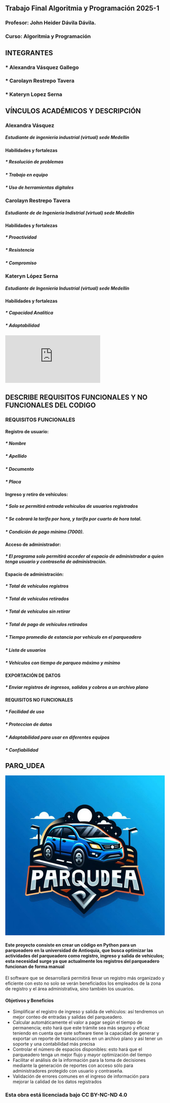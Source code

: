 ## Trabajo Final Algoritmia y Programación 2025-1
### Profesor: John Heider Dávila Dávila.
### Curso: Algoritmia y Programación

## INTEGRANTES
### * Alexandra Vásquez Gallego
### * Carolayn Restrepo Tavera
### * Kateryn Lopez Serna


## VÍNCULOS ACADÉMICOS Y DESCRIPCIÓN

### Alexandra Vásquez
##### Estudiante de ingeniería industrial (virtual) sede Medellín
#### Habilidades y fortalezas
#####  * Resolución de problemas
#####  * Trabajo en equipo
#####  * Uso de herramientas digitales

### Carolayn Restrepo Tavera
##### Estudiante de de Ingeniería Indistrial (virtual) sede Medellín

#### Habilidades y fortalezas
#####  * Proactividad
#####  * Resistencia
#####  * Compromiso

### Kateryn López Serna
##### Estudiante de Ingeniería Industrial (virtual) sede Medellín

#### Habilidades y fortalezas
##### * Capacidad Analítica
##### * Adaptabilidad

![ACTA DE ENTENDIMIENTO](https://github.com/Alexandra-vasquez/Trabajo-final-_1/blob/main/ACTA%20DE%20ENTENDIMIENTO.pdf)



## DESCRIBE REQUISITOS FUNCIONALES Y NO FUNCIONALES DEL CODIGO

### REQUISITOS FUNCIONALES 
#### Registro de usuario:
##### * Nombre
##### * Apellido
##### * Documento
##### * Placa

#### Ingreso y retiro de vehículos:
##### * Solo se permitirá entrada vehículos de usuarios registrados
##### * Se cobrará la tarifa por hora, y tarifa por cuarto de hora total.
##### * Condición de pago mínimo (7000).

#### Acceso de administrador: 
##### * El programa solo permitirá acceder al espacio de administrador a quien tenga usuario y contraseña de administración.
#### Espacio de administración:
##### * Total de vehículos registros
##### * Total de vehículos retirados
##### * Total de vehículos sin retirar
##### * Total de pago de vehículos retirados
##### * Tiempo promedio de estancia por vehículo en el parqueadero
##### * Lista de usuarios
##### * Vehículos con tiempo de parqueo máximo y mínimo


#### EXPORTACIÓN DE DATOS
##### * Enviar registros de ingresos, salidas y cobros a un archivo plano


#### REQUISITOS NO FUNCIONALES 
##### * Facilidad de uso
##### * Proteccion de datos
##### * Adaptabilidad para usar en diferentes equipos
##### * Confiabilidad


## PARQ_UDEA

![logo](_69d15de4-b5a9-44d2-ad32-344f9d5e7cf0.jpg)

#### Este proyecto consiste en crear un código en Python para un parqueadero en la universidad de Antioquia, que busca optimizar las actividades del parqueadero como registro, ingreso y salida de vehículos; esta necesidad surge ya que actualmente los registros del parqueadero funcionan de forma manual

El software que se desarrollará permitirá llevar un registro más organizado y eficiente con esto no solo se verán beneficiados los empleados de la zona de registro y el área administrativa, sino también los usuarios.

#### Objetivos y Beneficios
*	Simplificar el registro de ingreso y salida de vehículos: así tendremos un mejor conteo de entradas y salidas del parqueadero.
*	Calcular automáticamente el valor a pagar según el tiempo de permanencia; esto hará que este trámite sea más seguro y eficaz teniendo en cuenta que este software tiene la capacidad de generar y exportar un reporte de transacciones en un archivo plano y así tener un soporte y una contabilidad más precisa 
*	Controlar el número de espacios disponibles:  esto hará que el parqueadero tenga un mejor flujo y mayor optimización del tiempo
*	Facilitar el análisis de la información para la toma de decisiones mediante la generación de reportes con acceso sólo para administradores protegido con usuario y contraseña.
*	Validación de errores comunes en el ingreso de información para mejorar la calidad de los datos registrados


### Esta obra está licenciada bajo CC BY-NC-ND 4.0




